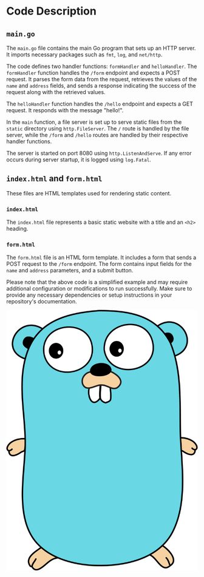 # Code Description


## `main.go`

The `main.go` file contains the main Go program that sets up an HTTP server. It imports necessary packages such as `fmt`, `log`, and `net/http`.

The code defines two handler functions: `formHandler` and `helloHandler`. The `formHandler` function handles the `/form` endpoint and expects a POST request. It parses the form data from the request, retrieves the values of the `name` and `address` fields, and sends a response indicating the success of the request along with the retrieved values.

The `helloHandler` function handles the `/hello` endpoint and expects a GET request. It responds with the message "hello!".

In the `main` function, a file server is set up to serve static files from the `static` directory using `http.FileServer`. The `/` route is handled by the file server, while the `/form` and `/hello` routes are handled by their respective handler functions.

The server is started on port 8080 using `http.ListenAndServe`. If any error occurs during server startup, it is logged using `log.Fatal`.

## `index.html` and `form.html`

These files are HTML templates used for rendering static content.

### `index.html`

The `index.html` file represents a basic static website with a title and an `<h2>` heading.

### `form.html`

The `form.html` file is an HTML form template. It includes a form that sends a POST request to the `/form` endpoint. The form contains input fields for the `name` and `address` parameters, and a submit button.

Please note that the above code is a simplified example and may require additional configuration or modifications to run successfully. Make sure to provide any necessary dependencies or setup instructions in your repository's documentation.

![Go Logo](https://raw.githubusercontent.com/golang-samples/gopher-vector/master/gopher.png)
